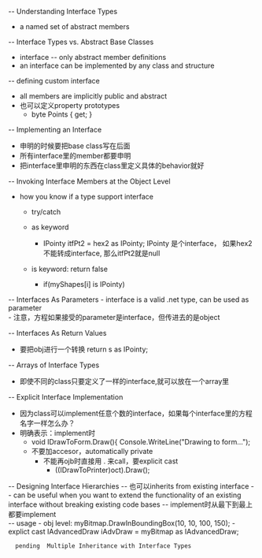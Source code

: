 -- Understanding Interface Types
  - a named set of abstract members

-- Interface Types vs. Abstract Base Classes
  - interface -- only abstract member definitions
  - an interface can be implemented by any class and structure 
  
-- defining custom interface 
  - all members are implicitly public and abstract 
  - 也可以定义property prototypes 
    - byte Points { get; }
    
-- Implementing an Interface
  - 申明的时候要把base class写在后面
  - 所有interface里的member都要申明
  - 把interface里申明的东西在class里定义具体的behavior就好  

-- Invoking Interface Members at the Object Level
  - how you know if a type support interface 
    - try/catch 
    
    - as keyword 
      - IPointy itfPt2 = hex2 as IPointy; IPointy 是个interface， 如果hex2不能转成interface, 那么itfPt2就是null
    
    - is keyword: return false 
      - if(myShapes[i] is IPointy)
    
-- Interfaces As Parameters
    - interface is a valid .net type, can be used as parameter    
    - 注意，方程如果接受的parameter是interface，但传进去的是object
    
-- Interfaces As Return Values
  - 要把obj进行一个转换 return s as IPointy;
    
-- Arrays of Interface Types
  - 即使不同的class只要定义了一样的interface,就可以放在一个array里 
    
-- Explicit Interface Implementation
  - 因为class可以implement任意个数的interface，如果每个interface里的方程名字一样怎么办？
  - 明确表示：implement时
    - void IDrawToForm.Draw(){
          Console.WriteLine("Drawing to form...");
    - 不要加accesor，automatically private 
      - 不能再ojb时直接用 . 来call，要explicit cast 
        - ((IDrawToPrinter)oct).Draw();
  
-- Designing Interface Hierarchies
  -- 也可以inherits from existing interface
  -- can be useful when you want to extend the functionality of an existing interface without breaking existing code bases
  -- implement时从最下到最上都要implement     
  -- usage
    - obj level: myBitmap.DrawInBoundingBox(10, 10, 100, 150);
    - explict cast IAdvancedDraw iAdvDraw = myBitmap as IAdvancedDraw;
      
      
      
      pending  Multiple Inheritance with Interface Types
    
    
    
    
    
    
    
    
    
    
    
    
